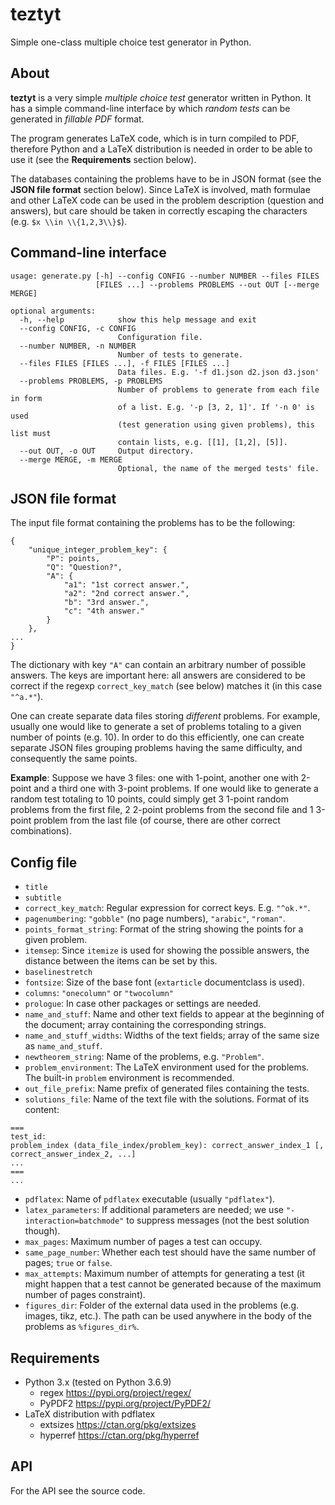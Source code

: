 # teztyt

Simple one-class multiple choice test generator in Python.

## About

__teztyt__ is a very simple _multiple choice test_ generator written in Python.
It has a simple command-line interface by which _random tests_ can be generated 
in _fillable PDF_ format. 

The program generates LaTeX code, which is in turn compiled to PDF, 
therefore Python and a LaTeX distribution is needed in order to be able to use it
(see the __Requirements__ section below).

The databases containing the problems have to be in JSON format (see the __JSON file format__ section
below). Since LaTeX is involved, math formulae and other LaTeX code can be used in the
problem description (question and answers), but care should be taken in correctly escaping 
the characters (e.g. `$x \\in \\{1,2,3\\}$`).

## Command-line interface

```
usage: generate.py [-h] --config CONFIG --number NUMBER --files FILES
                   [FILES ...] --problems PROBLEMS --out OUT [--merge MERGE]

optional arguments:
  -h, --help            show this help message and exit
  --config CONFIG, -c CONFIG
                        Configuration file.
  --number NUMBER, -n NUMBER
                        Number of tests to generate.
  --files FILES [FILES ...], -f FILES [FILES ...]
                        Data files. E.g. '-f d1.json d2.json d3.json'
  --problems PROBLEMS, -p PROBLEMS
                        Number of problems to generate from each file in form
                        of a list. E.g. '-p [3, 2, 1]'. If '-n 0' is used
                        (test generation using given problems), this list must
                        contain lists, e.g. [[1], [1,2], [5]].
  --out OUT, -o OUT     Output directory.
  --merge MERGE, -m MERGE
                        Optional, the name of the merged tests' file.
```

## JSON file format

The input file format containing the problems has to be the following:
```
{
	"unique_integer_problem_key": {
		"P": points,
		"Q": "Question?",
		"A": {
			"a1": "1st correct answer.",
			"a2": "2nd correct answer.",
			"b": "3rd answer.",
			"c": "4th answer."
		}
	},
...
}
```
The dictionary with key `"A"` can contain an arbitrary number of possible answers.
The keys are important here: all answers are considered to be correct
if the regexp `correct_key_match` (see below) matches it (in this case `"^a.*"`). 

One can create separate data files storing _different_ problems. For example, usually
one would like to generate a set of problems totaling to a given number of points (e.g. 10).
In order to do this efficiently, one can create separate JSON files grouping
problems having the same difficulty, and consequently the same points.

__Example__: Suppose we have 3 files: one with 1-point, another one with 2-point and a third one
with 3-point problems. If one would like to generate a random test totaling to 10 points,
could simply get 3 1-point random problems from the first file, 2 2-point problems from the second
file and 1 3-point problem from the last file (of course, there are other correct combinations).

## Config file

* `title`
* `subtitle`
* `correct_key_match`: Regular expression for correct keys. E.g. `"^ok.*"`.
* `pagenumbering`: `"gobble"` (no page numbers), `"arabic"`, `"roman"`.
* `points_format_string`: Format of the string showing the points for a given problem.
* `itemsep`: Since `itemize` is used for showing the possible answers, the distance between the items can be set by this.
* `baselinestretch`
* `fontsize`: Size of the base font (`extarticle` documentclass is used).
* `columns`: `"onecolumn"` or `"twocolumn"`
* `prologue`: In case other packages or settings are needed.
* `name_and_stuff`: Name and other text fields to appear at the beginning of the document; array containing the corresponding strings.
* `name_and_stuff_widths`: Widths of the text fields; array of the same size as `name_and_stuff`.
* `newtheorem_string`: Name of the problems, e.g. `"Problem"`.
* `problem_environment`: The LaTeX environment used for the problems. The built-in `problem` environment is recommended.
* `out_file_prefix`: Name prefix of generated files containing the tests.
* `solutions_file`: Name of the text file with the solutions. Format of its content: 
```
===
test_id:
problem_index (data_file_index/problem_key): correct_answer_index_1 [, correct_answer_index_2, ...]
...
===
...
```	
* `pdflatex`: Name of `pdflatex` executable (usually `"pdflatex"`).
* `latex_parameters`: If additional parameters are needed; we use `"-interaction=batchmode"` to suppress messages (not the best solution though).
* `max_pages`: Maximum number of pages a test can occupy.
* `same_page_number`: Whether each test should have the same number of pages; `true` or `false`.
* `max_attempts`: Maximum number of attempts for generating a test (it might happen that a test cannot be generated
because of the maximum number of pages constraint).
* `figures_dir`: Folder of the external data used in the problems (e.g. images, tikz, etc.). The path can be used
anywhere in the body of the problems as `%figures_dir%`.

## Requirements

* Python 3.x (tested on Python 3.6.9)
  * regex https://pypi.org/project/regex/
  * PyPDF2 https://pypi.org/project/PyPDF2/
* LaTeX distribution with pdflatex
  * extsizes https://ctan.org/pkg/extsizes
  * hyperref https://ctan.org/pkg/hyperref

## API

For the API see the source code.
